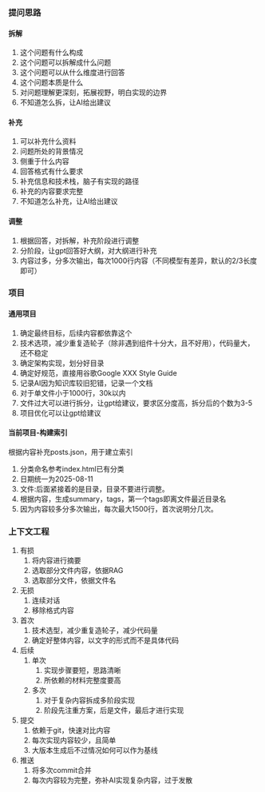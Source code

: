### 提问思路
#### 拆解
1. 这个问题有什么构成
2. 这个问题可以拆解成什么问题
3. 这个问题可以从什么维度进行回答
4. 这个问题本质是什么
5. 对问题理解更深刻，拓展视野，明白实现的边界
6. 不知道怎么拆，让AI给出建议
#### 补充
1. 可以补充什么资料
2. 问题所处的背景情况
3. 侧重于什么内容
4. 回答格式有什么要求
5. 补充信息和技术栈，脑子有实现的路径
6. 补充的内容要求完整
7. 不知道怎么补充，让AI给出建议
#### 调整
1. 根据回答，对拆解，补充阶段进行调整
2. 分阶段，让gpt回答好大纲，对大纲进行补充
3. 内容过多，分多次输出，每次1000行内容（不同模型有差异，默认的2/3长度即可）

### 项目
#### 通用项目
1. 确定最终目标，后续内容都依靠这个
2. 技术选项，减少重复造轮子（除非遇到组件十分大，且不好用），代码量大，还不稳定
3. 确定架构实现，划分好目录
4. 确定好规范，直接用谷歌Google XXX Style Guide
5. 记录AI因为知识库较旧犯错，记录一个文档
6. 对于单文件小于1000行，30k以内
7. 文件过大可以进行拆分，让gpt给建议，要求区分度高，拆分后的个数为3-5
8. 项目优化可以让gpt给建议
#### 当前项目-构建索引
根据内容补充posts.json，用于建立索引
1. 分类命名参考index.html已有分类
2. 日期统一为2025-08-11
3. 文件:后面紧接着的是目录，目录不要进行调整。
4. 根据内容，生成summary，tags，第一个tags即离文件最近目录名
5. 因为内容较多分多次输出，每次最大1500行，首次说明分几次。

### 上下文工程
1. 有损
   1. 将内容进行摘要
   2. 选取部分文件内容，依据RAG
   3. 选取部分文件，依据文件名
2. 无损
   1. 连续对话
   2. 移除格式内容
3. 首次
   1. 技术选型，减少重复造轮子，减少代码量
   2. 确定好整体内容，以文字的形式而不是具体代码
4. 后续
   1. 单次
      1. 实现步骤要短，思路清晰
      2. 所依赖的材料完整度要高
   2. 多次
      1. 对于复杂内容拆成多阶段实现
      2. 阶段先注重方案，后是文件，最后才进行实现
5. 提交
   1. 依赖于git，快速对比内容
   2. 每次实现内容较少，且简单
   3. 大版本生成后不过情况如何可以作为基线
6. 推送
   1. 将多次commit合并
   2. 每次内容较为完整，弥补AI实现复杂内容，过于发散

